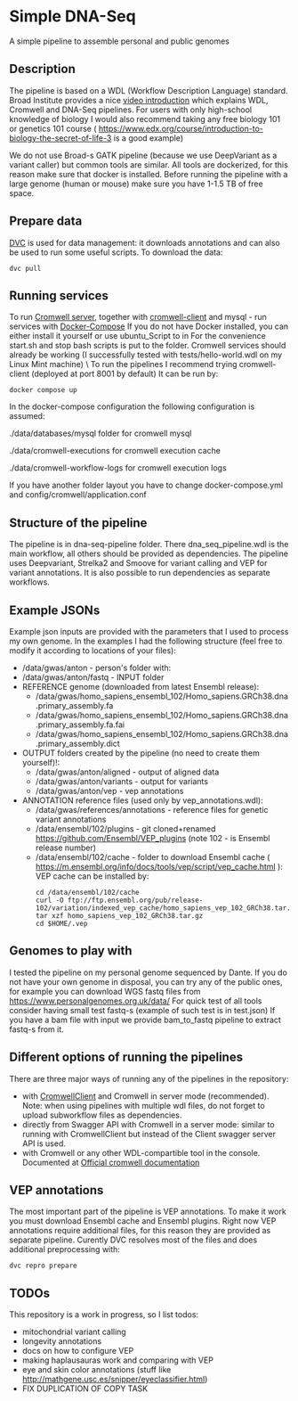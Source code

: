 Simple DNA-Seq
==============
A simple pipeline to assemble personal and public genomes

Description
-----------

The pipeline is based on a WDL (Workflow Description Language) standard.
Broad Institute provides a nice [video introduction](https://www.youtube.com/watch?v=aTAQ2eA_iOc&feature=youtu.be&fbclid=IwAR0r2YeeJMEh2XFmat6OIEmbmGWXEvye3UYplvSheYFl7mJ1ijR65G0awLc) which explains WDL, Cromwell and DNA-Seq pipelines. 
For users with only high-school knowledge of biology I would also recommend taking any free biology 101 or genetics 101 course ( https://www.edx.org/course/introduction-to-biology-the-secret-of-life-3 is a good example)

We do not use Broad-s GATK pipeline (because we use DeepVariant as a variant caller) but common tools are similar. 
All tools are dockerized, for this reason make sure that docker is installed. 
Before running the pipeline with a large genome (human or mouse) make sure you have 1-1.5 TB of free space. 

Prepare data
------------

[DVC](https://dvc.org/) is used for data management: it downloads annotations and can also be used to run some useful scripts.
To download the data:
```
dvc pull
```

Running services
----------------

To run [Cromwell server](https://cromwell.readthedocs.io/en/stable/), together with [cromwell-client](https://github.com/antonkulaga/cromwell-client) and mysql - run services with [Docker-Compose](https://docs.docker.com/compose/install/) 
If you do not have Docker installed, you can either install it yourself or use ubuntu_Script to in
For the convenience start.sh and stop bash scripts is put to the folder.
Cromwell services should already be working (I successfully tested with tests/hello-world.wdl on my Linux Mint machine)
\ To run the pipelines I recommend trying cromwell-client (deployed at port 8001 by default)
It can be run by:
```
docker compose up
```

In the docker-compose configuration the following configuration is assumed:
  
./data/databases/mysql folder for cromwell mysql

./data/cromwell-executions for cromwell execution cache

./data/cromwell-workflow-logs for cromwell execution logs

If you have another folder layout you have to change docker-compose.yml and config/cromwell/application.conf


Structure of the pipeline
-------------------------

The pipeline is in dna-seq-pipeline folder. 
There dna_seq_pipeline.wdl is the main workflow, all others should be provided as dependencies.
The pipeline uses Deepvariant, Strelka2 and Smoove for variant calling and VEP for variant annotations.
It is also possible to run dependencies as separate workflows.

Example JSONs
------------
Example json inputs are provided with the parameters that I used to process my own genome.
In the examples I had the following structure (feel free to modify it according to locations of your files):
* /data/gwas/anton - person's folder with:
* /data/gwas/anton/fastq - INPUT folder
* REFERENCE genome (downloaded from latest Ensembl release):
    * /data/gwas/homo_sapiens_ensembl_102/Homo_sapiens.GRCh38.dna.primary_assembly.fa
    * /data/gwas/homo_sapiens_ensembl_102/Homo_sapiens.GRCh38.dna.primary_assembly.fa.fai
    * /data/gwas/homo_sapiens_ensembl_102/Homo_sapiens.GRCh38.dna.primary_assembly.dict
* OUTPUT folders created by the pipeline (no need to create them yourself)!: 
    * /data/gwas/anton/aligned - output of aligned data
    * /data/gwas/anton/variants - output for variants
    * /data/gwas/anton/vep - vep annotations
* ANNOTATION reference files (used only by vep_annotations.wdl):
    * /data/gwas/references/annotations - reference files for genetic variant annotations
    * /data/ensembl/102/plugins - git cloned+renamed https://github.com/Ensembl/VEP_plugins (note 102 - is Ensembl release number)
    * /data/ensembl/102/cache - folder to download Ensembl cache ( https://m.ensembl.org/info/docs/tools/vep/script/vep_cache.html ):
        VEP cache can be installed by:
        ```
        cd /data/ensembl/102/cache
        curl -O ftp://ftp.ensembl.org/pub/release-102/variation/indexed_vep_cache/homo_sapiens_vep_102_GRCh38.tar.gz
        tar xzf homo_sapiens_vep_102_GRCh38.tar.gz
        cd $HOME/.vep       
        ```

Genomes to play with
------------------

I tested the pipeline on my personal genome sequenced by Dante. 
If you do not have your own genome in disposal, you can try any of the public ones, for example you can download WGS fastq files from https://www.personalgenomes.org.uk/data/
For quick test of all tools consider having small test fastq-s (example of such test is in test.json)
If you have a bam file with input we provide bam_to_fastq pipeline to extract fastq-s from it.


Different options of running the pipelines
-----------------

There are three major ways of running any of the pipelines in the repository:
* with [CromwellClient](https://github.com/antonkulaga/cromwell-client) and Cromwell in server mode (recommended). Note: when using pipelines with multiple wdl files, do not forget to upload subworkflow files as dependencies.
* directly from Swagger API with Cromwell in a server mode: similar to running with CromwellClient but instead of the Client swagger server API is used.
* with Cromwell or any other WDL-compartible tool in the console. Documented at [Official cromwell documentation](https://cromwell.readthedocs.io/en/stable/tutorials/FiveMinuteIntro/#step-3-running-the-workflow)

VEP annotations
---------------

The most important part of the pipeline is VEP annotations.
To make it work you must download Ensembl cache and Ensembl plugins.
Right now VEP annotations require additional files, for this reason they are provided as separate pipeline.
Curently DVC resolves most of the files and does additional preprocessing with:
```
dvc repro prepare
```

TODOs
-----

This repository is a work in progress, so I list todos:
* mitochondrial variant calling
* longevity annotations
* docs on how to configure VEP
* making haplausauras work and comparing with VEP
* eye and skin color annotations (stuff like http://mathgene.usc.es/snipper/eyeclassifier.html)
* FIX DUPLICATION OF COPY TASK
